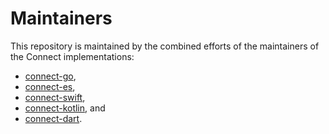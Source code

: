 # Maintainers

This repository is maintained by the combined efforts of the maintainers of the
Connect implementations:

- [connect-go][go],
- [connect-es][es],
- [connect-swift][swift], 
- [connect-kotlin][kotlin], and
- [connect-dart][dart].

[go]: https://github.com/connectrpc/connect-go/blob/main/MAINTAINERS.md
[es]: https://github.com/connectrpc/connect-es/blob/main/MAINTAINERS.md
[swift]: https://github.com/connectrpc/connect-swift/blob/main/MAINTAINERS.md
[kotlin]: https://github.com/connectrpc/connect-kotlin/blob/main/MAINTAINERS.md
[dart]: https://github.com/connectrpc/connect-dar 
